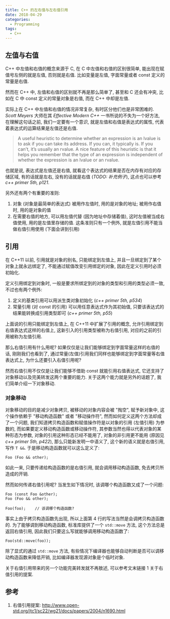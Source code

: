 ```yaml
---
title: C++ 的左右值与左右值引用
date: 2018-04-29
categories:
  - Programming
tags:
  - C++
---
```


## 左值与右值

C++ 中左值和右值的概念来源于 C, 在 C 中左值和右值的区别很简单, 能出现在赋值号左侧的就是左值, 否则就是右值. 比如变量是左值, 字面常量或者 const 定义的常量是右值.

然而在 C++ 中, 左值和右值的区别就不再是那么简单了, 甚至和 C 还会有冲突, 比如在 C 中 const 定义的常量对象是右值, 而在 C++ 中却是左值.

实际上在 C++ 中左值和右值的情况非常复杂, 有时区分他们也是非常困难的. *Scott Meyers* 大师在其 *Effective Modern C++* 一书所说的不失为一个好方法, 在理解这句话之前, 我们一定要有一个意识, 就是左值和右值是表达式的属性, 代表着表达式的运算结果是左值还是右值.

> A useful heuristic to determine whether an expression is an lvalue is to ask if you can take its address. If you can, it typically is. If you can’t, it’s usually an rvalue. A nice feature of this heuristic is that it helps you remember that the type of an expression is independent of whether the expression is an lvalue or an rvalue.

也就是说, 表达式是左值还是右值, 就看这个表达式的结果是否在内存有对应的存储区域, 有的话就是左右, 没有的话就是右值 (*TODO: 补充例子*), 这点也可以参考 *c++ primer 5th, p121*.

另外还有两个有重要的准则:

1. 对象 (对象是最简单的表达式) 被用作左值时, 用的是对象的地址; 被用作右值时, 用的是对象的值
2. 在需要右值的地方, 可以用左值代替 (因为地址中存储着值), 这时左值被当成右值使用, 用的是左值里存储的值. 这条准则只有一个例外, 就是左值引用不能当做右值引用使用 (下面会讲到引用)

## 引用

在 C++11 以前, 引用就是对象的别名, 只能绑定到左值上, 并且一旦绑定到了某个对象上就永远绑定了, 不能通过赋值改变引用绑定的对象, 因此在定义引用时必须初始化.

定义引用绑定到对象时, 一般是要求所绑定到的对象的类型和引用的类型必须一致, 不过也有两个例外:

1. 定义的基类引用可以用派生类对象初始化 (*c++ primer 5th, p534*)
2. 常量引用 (对 const 的引用) 可以用任意表达式作为其初始值, 只要该表达式的结果能转换成引用类型即可 (*c++ primer 5th, p55*)

上面说的引用只能绑定到左值上, 在 C++11 中扩展了引用的概念, 允许引用绑定到右值表达式这样的右值上, 这新引入的引用类型被称为右值引用, 对应的之前的引用被称为左值引用.

那么右值引用有什么用呢? 如果仅仅是让我们能够绑定到字面常量这样的右值的话, 刚刚我们也看到了, 通过常量(左值)引用我们同样也能够绑定到字面常量等右值表达式上, 为什么还要引入右值引用呢?

然而右值引用不仅仅是让我们能够不借助 const 就能引用右值表达式, 它还支持了对象移动以及完美转发这两个重要的能力. 关于这两个能力就是另外的话题了, 我们简单介绍一下对象移动.

### 对象移动

对象移动的目的是减少对象拷贝, 被移动的对象内容会被 "掏空", 赋予新对象中, 这个操作依赖于 "移动构造函数" 或者 "移动操作符", 然而如何定义这两个方法却成了一个问题, 我们知道拷贝构造函数和赋值操作符是以对象的引用 (左值引用) 为参数的, 而如果要定义移动构造函数或移动操作符, 其参数当然也得以代表对象的某种形态为参数, 对象的引用这种形态已经不能用了, 对象的非引用更不能用 (原因见 *c++ primer 5th, p422*), 那么只能新发明一中语义了, 这个新的语义就是右值引用, 写作 `T &&`. 于是移动构造函数就可以这么定义了:

	Foo (Foo && other);

如此一来, 只要传递给构造函数的是右值引用, 就会调用移动构造函数, 免去拷贝所造成的开销.

然而如何传递右值引用呢? 当发生如下情况时, 该调哪个构造函数又成了一个问题:

	Foo (const Foo &other);
	Foo (Foo && other);
	
	Foo(foo);    // 该调哪个构造函数?

事实上由于拷贝构造函数先出现, 所以上面第 4 行的写法当然是会调拷贝构造函数的. 为了能够调到移动构造函数, 标准库提供了一个 `std::move` 方法, 这个方法总是返回右值引用, 因此我们只要这么写就能够调用移动构造函数了:

	Foo(std::move(foo));

除了显式的通过 `std::move` 方法, 有些情况下编译器也能够自动判断是否可以调移动构造函数来降低开销, 比如编译器发现源对象是个临时对象.

关于右值引用带来的另一个功能完美转发就不再敖述, 可以参考文末链接 1 关于右值引用的提案.

## 参考

1. 右值引用提案: http://www.open-std.org/jtc1/sc22/wg21/docs/papers/2004/n1690.html
